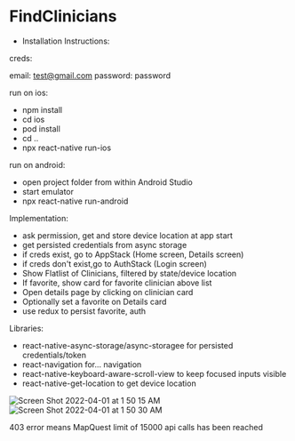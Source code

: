 # FindClinicians

- Installation Instructions:

creds: 

email: test@gmail.com
password: password

run on ios:

- npm install
- cd ios
- pod install
- cd ..
- npx react-native run-ios

run on android:

- open project folder from within Android Studio
- start emulator
- npx react-native run-android

Implementation:

- ask permission, get and store device location at app start
- get persisted credentials from async storage
- if creds exist, go to AppStack (Home screen, Details screen)
- if creds don't exist,go to AuthStack (Login screen)
- Show Flatlist of Clinicians, filtered by state/device location
- If favorite, show card for favorite clinician above list
- Open details page by clicking on clinician card
- Optionally set a favorite on Details card
- use redux to persist favorite, auth

Libraries:

- react-native-async-storage/async-storagee for persisted credentials/token
- react-navigation for... navigation
- react-native-keyboard-aware-scroll-view to keep focused inputs visible
- react-native-get-location to get device location

![Screen Shot 2022-04-01 at 1 50 15 AM](https://user-images.githubusercontent.com/30067876/161203060-c0d2336d-6b07-443e-a675-65b3d915ee1a.png)
![Screen Shot 2022-04-01 at 1 50 30 AM](https://user-images.githubusercontent.com/30067876/161203124-5d999046-e3e3-4c2d-ba0a-3c042f99782a.png)


403 error means MapQuest limit of 15000 api calls has been reached
